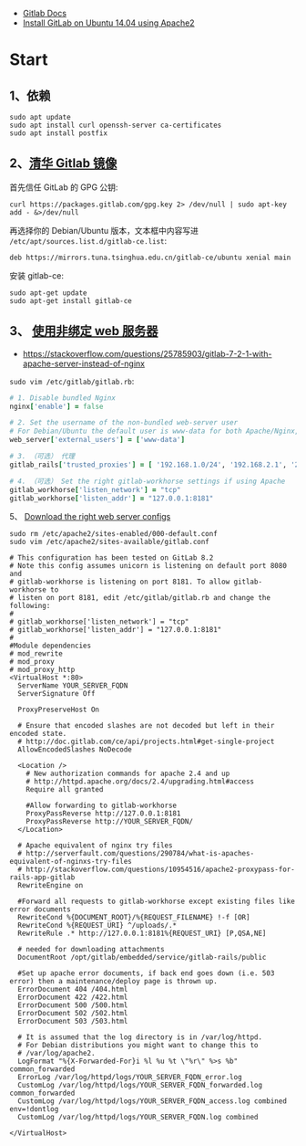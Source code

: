 - [Gitlab Docs](https://docs.gitlab.com/)
- [Install GitLab on Ubuntu 14.04 using Apache2](https://paulshipley.id.au/blog/coding-tips/install-gitlab-on-ubuntu-14-04-using-apache2/)

# Start
## 1、依赖
```
sudo apt update
sudo apt install curl openssh-server ca-certificates
sudo apt install postfix
```

## 2、[清华 Gitlab 镜像](https://mirror.tuna.tsinghua.edu.cn/help/gitlab-ce/)
首先信任 GitLab 的 GPG 公钥:  
```
curl https://packages.gitlab.com/gpg.key 2> /dev/null | sudo apt-key add - &>/dev/null
```
再选择你的 Debian/Ubuntu 版本，文本框中内容写进 `/etc/apt/sources.list.d/gitlab-ce.list`:  
```
deb https://mirrors.tuna.tsinghua.edu.cn/gitlab-ce/ubuntu xenial main
```
安装 gitlab-ce:  
```
sudo apt-get update
sudo apt-get install gitlab-ce
```

## 3、 [使用非绑定 web 服务器](https://docs.gitlab.com/omnibus/settings/nginx.html#using-a-non-bundled-web-server)

- https://stackoverflow.com/questions/25785903/gitlab-7-2-1-with-apache-server-instead-of-nginx

`sudo vim /etc/gitlab/gitlab.rb`:  

```rb
# 1. Disable bundled Nginx
nginx['enable'] = false

# 2. Set the username of the non-bundled web-server user
# For Debian/Ubuntu the default user is www-data for both Apache/Nginx, whereas for RHEL/CentOS the Nginx user is nginx.
web_server['external_users'] = ['www-data']

# 3. （可选） 代理
gitlab_rails['trusted_proxies'] = [ '192.168.1.0/24', '192.168.2.1', '2001:0db8::/32' ]

# 4. （可选） Set the right gitlab-workhorse settings if using Apache
gitlab_workhorse['listen_network'] = "tcp"
gitlab_workhorse['listen_addr'] = "127.0.0.1:8181"
```
5、 [Download the right web server configs](https://gitlab.com/gitlab-org/gitlab-recipes/tree/master/web-server)  
```
sudo rm /etc/apache2/sites-enabled/000-default.conf
sudo vim /etc/apache2/sites-available/gitlab.conf
```
```
# This configuration has been tested on GitLab 8.2
# Note this config assumes unicorn is listening on default port 8080 and
# gitlab-workhorse is listening on port 8181. To allow gitlab-workhorse to
# listen on port 8181, edit /etc/gitlab/gitlab.rb and change the following:
#
# gitlab_workhorse['listen_network'] = "tcp"
# gitlab_workhorse['listen_addr'] = "127.0.0.1:8181"
#
#Module dependencies
# mod_rewrite
# mod_proxy
# mod_proxy_http
<VirtualHost *:80>
  ServerName YOUR_SERVER_FQDN
  ServerSignature Off

  ProxyPreserveHost On

  # Ensure that encoded slashes are not decoded but left in their encoded state.
  # http://doc.gitlab.com/ce/api/projects.html#get-single-project
  AllowEncodedSlashes NoDecode

  <Location />
    # New authorization commands for apache 2.4 and up
    # http://httpd.apache.org/docs/2.4/upgrading.html#access
    Require all granted

    #Allow forwarding to gitlab-workhorse
    ProxyPassReverse http://127.0.0.1:8181
    ProxyPassReverse http://YOUR_SERVER_FQDN/
  </Location>

  # Apache equivalent of nginx try files
  # http://serverfault.com/questions/290784/what-is-apaches-equivalent-of-nginxs-try-files
  # http://stackoverflow.com/questions/10954516/apache2-proxypass-for-rails-app-gitlab
  RewriteEngine on

  #Forward all requests to gitlab-workhorse except existing files like error documents
  RewriteCond %{DOCUMENT_ROOT}/%{REQUEST_FILENAME} !-f [OR]
  RewriteCond %{REQUEST_URI} ^/uploads/.*
  RewriteRule .* http://127.0.0.1:8181%{REQUEST_URI} [P,QSA,NE]

  # needed for downloading attachments
  DocumentRoot /opt/gitlab/embedded/service/gitlab-rails/public

  #Set up apache error documents, if back end goes down (i.e. 503 error) then a maintenance/deploy page is thrown up.
  ErrorDocument 404 /404.html
  ErrorDocument 422 /422.html
  ErrorDocument 500 /500.html
  ErrorDocument 502 /502.html
  ErrorDocument 503 /503.html

  # It is assumed that the log directory is in /var/log/httpd.
  # For Debian distributions you might want to change this to
  # /var/log/apache2.
  LogFormat "%{X-Forwarded-For}i %l %u %t \"%r\" %>s %b" common_forwarded
  ErrorLog /var/log/httpd/logs/YOUR_SERVER_FQDN_error.log
  CustomLog /var/log/httpd/logs/YOUR_SERVER_FQDN_forwarded.log common_forwarded
  CustomLog /var/log/httpd/logs/YOUR_SERVER_FQDN_access.log combined env=!dontlog
  CustomLog /var/log/httpd/logs/YOUR_SERVER_FQDN.log combined

</VirtualHost>
```
